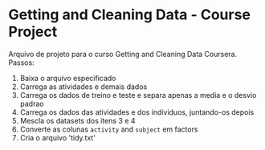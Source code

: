 # Getting and Cleaning Data - Course Project

Arquivo de projeto para o curso Getting and Cleaning Data Coursera.
Passos:

1. Baixa o arquivo especificado
2. Carrega as atividades e demais dados
3. Carrega os dados de treino e teste e separa apenas a media e o desvio padrao
4. Carrega os dados das atividades e dos individuos, juntando-os depois
5. Mescla os datasets dos itens 3 e 4
6. Converte as colunas `activity` and `subject` em factors
7. Cria o arquivo 'tidy.txt'



